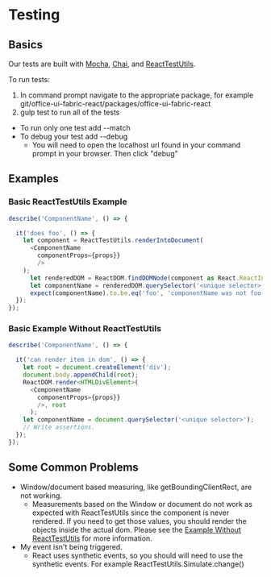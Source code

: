 # Testing

## Basics

Our tests are built with [Mocha](https://mochajs.org/), [Chai](http://chaijs.com/), and
[ReactTestUtils](https://facebook.github.io/react/docs/test-utils.html).

To run tests:

1. In command prompt navigate to the appropriate package, for example git/office-ui-fabric-react/packages/office-ui-fabric-react
2. gulp test to run all of the tests
  * To run only one test add --match <Testname>
  * To debug your test add --debug
    * You will need to open the localhost url found in your command prompt in your browser. Then click "debug"

## Examples

### Basic ReactTestUtils Example
```typescript
describe('ComponentName', () => {

  it('does foo', () => {
    let component = ReactTestUtils.renderIntoDocument(
      <ComponentName
        componentProps={props}}
        />
    );
      let renderedDOM = ReactDOM.findDOMNode(component as React.ReactInstance);
      let componentName = renderedDOM.querySelector('<unique selector>');
      expect(componentName).to.be.eq('foo', 'componentName was not foo');
  });
});
```

### Basic Example Without ReactTestUtils

```typescript
describe('ComponentName', () => {

  it('can render item in dom', () => {
    let root = document.createElement('div');
    document.body.appendChild(root);
    ReactDOM.render<HTMLDivElement>(
      <ComponentName
        componentProps={props}}
        />, root
      );
    let componentName = document.querySelector('<unique selector>');
    // Write assertions.
  });
});
```

## Some Common Problems

* Window/document based measuring, like getBoundingClientRect, are not working.
  * Measurements based on the Window or document do not work as expected with ReactTestUtils since the component is never rendered. If you need to get those values, you should render the objects inside the actual dom. Please see the [Example Without ReactTestUtils](#Basic-Example-Without-ReactTestUtils) for more information.
* My event isn't being triggered.
  * React uses synthetic events, so you should will need to use the synthetic events. For example ReactTestUtils.Simulate.change(<yourelement>)